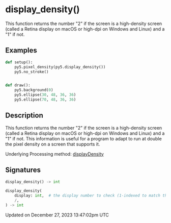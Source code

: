 # display_density()

This function returns the number "2" if the screen is a high-density screen (called a Retina display on macOS or high-dpi on Windows and Linux) and a "1" if not.

## Examples

<div class="example-table">

<div class="example-row"><div class="example-cell-image">

</div><div class="example-cell-code">

```python
def setup():
    py5.pixel_density(py5.display_density())
    py5.no_stroke()


def draw():
    py5.background(0)
    py5.ellipse(30, 48, 36, 36)
    py5.ellipse(70, 48, 36, 36)
```

</div></div>

</div>

## Description

This function returns the number "2" if the screen is a high-density screen (called a Retina display on macOS or high-dpi on Windows and Linux) and a "1" if not. This information is useful for a program to adapt to run at double the pixel density on a screen that supports it.

Underlying Processing method: [displayDensity](https://processing.org/reference/displayDensity_.html)

## Signatures

```python
display_density() -> int

display_density(
    display: int,  # the display number to check (1-indexed to match the Preferences dialog box)
    /,
) -> int
```

Updated on December 27, 2023 13:47:02pm UTC
